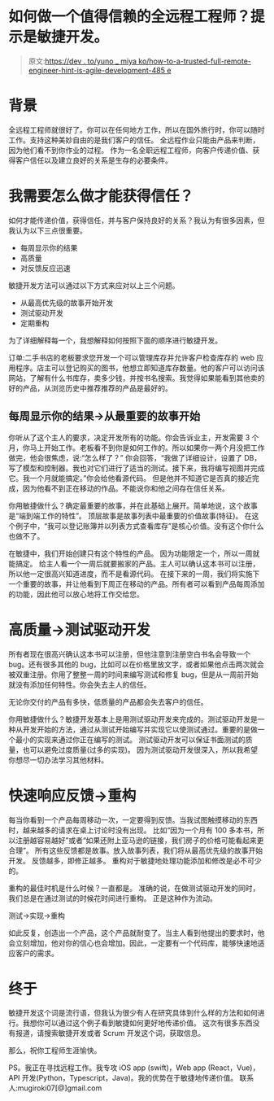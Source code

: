# 如何做一个值得信赖的全远程工程师？提示是敏捷开发。

> 原文:[https://dev . to/yuno _ miya ko/how-to-a-trusted-full-remote-engineer-hint-is-agile-development-485 e](https://dev.to/yuno_miyako/how-to-be-a-trusted-full-remote-engineer-hint-is-agile-development-485e)

# [](#background)背景

全远程工程师就很好了。你可以在任何地方工作，所以在国外旅行时，你可以随时工作。支持这种美妙自由的是我们客户的信任。
全远程作业只能由产品来判断，因为他们看不到你作业的过程。
作为一名全职远程工程师，向客户传递价值、获得客户信任以及建立良好的关系是生存的必要条件。

# [](#what-do-i-need-to-do-to-gain-trust)我需要怎么做才能获得信任？

如何才能传递价值，获得信任，并与客户保持良好的关系？我认为有很多因素，但我认为以下三点很重要。

*   每周显示你的结果
*   高质量
*   对反馈反应迅速

敏捷开发方法可以通过以下方式来应对以上三个问题。

*   从最高优先级的故事开始开发
*   测试驱动开发
*   定期重构

为了详细解释每一个，我想解释如何按照下面的顺序进行敏捷开发。

订单:二手书店的老板要求您开发一个可以管理库存并允许客户检查库存的 web 应用程序。店主可以登记购买的图书，他想立即知道库存数量。他的客户可以访问该网站，了解有什么书库存，卖多少钱，并按书名搜索。我觉得如果能看到其他卖的好的产品，从浏览历史中推荐推荐的产品是最好的。

## [](#shows-your-result-every-week-%E2%86%92-develop-from-top-priority-stories)每周显示你的结果→从最重要的故事开始

你听从了这个主人的要求，决定开发所有的功能。你会告诉业主，开发需要 3 个月，你马上开始工作。老板看不到你是如何工作的。所以如果你一两个月没把工作做完，他会很焦虑，说:“怎么样了？”
你会回答，“我做了详细设计，设置了 DB，写了模型和控制器。我也对它们进行了适当的测试。接下来，我将编写视图并完成它。我一个月就能搞定。”你会给他看源代码。
但是他并不知道它是否真的接近完成，因为他看不到正在移动的作品。不能说你和他之间存在信任关系。

你用敏捷做什么？确定最重要的故事，并在此基础上展开。简单地说，这个故事是“端到端工作的特性”。
顶层故事是故事列表中最重要的价值故事(特征)。
在这个例子中，“我可以登记账簿并以列表方式查看库存”是核心价值。没有这个你什么也做不了。

在敏捷中，我们开始创建只有这个特性的产品。
因为功能限定一个，所以一周就能搞定。
给主人看一个一周后就要搬家的产品。主人可以确认这本书可以注册，所以他一定很高兴知道进度，而不是看源代码。
在接下来的一周，我们将实施下一个重要的故事，并让他看到下周正在移动的产品。所有者可以看到产品每周添加的功能，因此他可以放心地将工作交给您。

# [](#highquality-%E2%86%92-testdriven-development)高质量→测试驱动开发

所有者现在很高兴确认这本书可以注册，但他注意到注册空白书名会导致一个 bug。还有很多其他的 bug，比如可以在价格里放文字，或者如果他点击两次就会被双重注册。你用了整整一周的时间来编写测试和修复 bug，但是从一周前开始就没有添加任何特性。你会失去主人的信任。

无论你交付的产品有多快，低质量的产品都会失去客户的信任。

你用敏捷做什么？敏捷开发基本上是用测试驱动开发来完成的。测试驱动开发是一种从开发开始的方法，通过从测试开始编写并实现它以使测试通过。重要的是做一个最小的实现来通过你正在编写的测试。
测试驱动开发可以保证书面测试的质量，也可以避免过度质量(过多的实现)。
因为测试驱动开发很深入，所以我希望你想尽一切办法学习其他材料。

# [](#respond-quickly-to-feedback-%E2%86%92-refactoring)快速响应反馈→重构

每当你看到一个产品每周移动一次，一定要得到反馈。当我试图触摸移动的东西时，越来越多的请求在桌上讨论时没有出现。
比如“因为一个月有 100 多本书，所以注册越容易越好”或者“如果还附上亚马逊的链接，我们房子的价格可能看起来更合理”。
所有这些反馈都是故事。放入故事列表，我们将从最高优先级的故事开始开发。
反馈越多，即修正越多。
重构对于敏捷地处理功能添加和修改是必不可少的。

重构的最佳时机是什么时候？一直都是。
准确的说，在做测试驱动开发的同时，我们总是在通过测试的时候花时间进行重构。
正是这种作为流动。

测试->实现->重构

如此反复，创造出一个产品，这个产品就耐变了。当主人看到他提出的要求时，他会立刻增加，他对你的信心也会增加。因此，一定要有一个代码库，能够快速地适应客户的需求。

# [](#finally)终于

敏捷开发这个词是流行语，但我认为很少有人在研究具体到什么样的方法和如何进行。我想你可以通过这个例子看到敏捷如何更好地传递价值。
这次有很多东西没有报道，请搜索敏捷开发或者 Scrum 开发这个词，获取信息。

那么，祝你工程师生涯愉快。

PS。我正在寻找远程工作。我专攻 iOS app (swift)，Web app (React，Vue)，API 开发(Python，Typescript，Java)。我的优势在于敏捷地传递价值。
联系人:mugiroki07[@]gmail.com